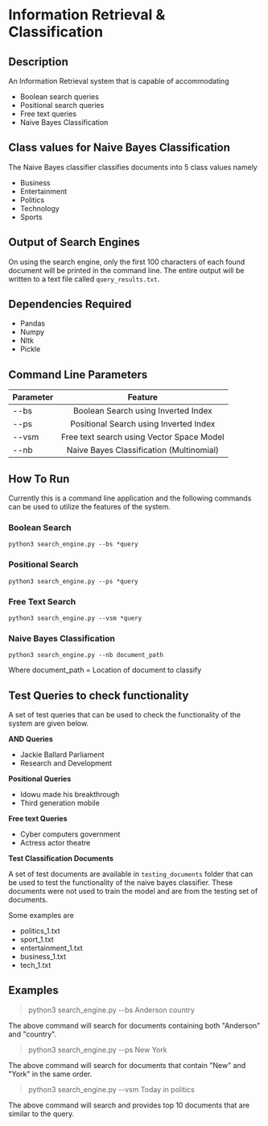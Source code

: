 # Information Retrieval & Classification

## Description

An Information Retrieval system that is capable of accommodating
*   Boolean search queries
*   Positional search queries
*   Free text queries
*   Naive Bayes Classification

## Class values for Naive Bayes Classification

The Naive Bayes classifier classifies documents into 5 class values namely

* Business
* Entertainment
* Politics
* Technology
* Sports

## Output of Search Engines

On using the search engine, only the first 100 characters of each found 
document will be printed in the command line. The entire output will be 
written to a text file called `query_results.txt`.

## Dependencies Required

* Pandas
* Numpy
* Nltk
* Pickle

## Command Line Parameters

| Parameter     | Feature                                     | 
| ------------- |:-------------------------------------------:|
| --bs          | Boolean Search using Inverted Index         |
| --ps          | Positional Search using Inverted Index      |
| --vsm         | Free text search using Vector Space Model   |
| --nb          | Naive Bayes Classification (Multinomial)    |

## How To Run

Currently this is a command line application and the following commands can 
be used to utilize the features of the system.

### Boolean Search

`python3 search_engine.py --bs *query`

### Positional Search

`python3 search_engine.py --ps *query`

### Free Text Search

`python3 search_engine.py --vsm *query`

### Naive Bayes Classification

`python3 search_engine.py --nb document_path`

Where document_path = Location of document to classify

## Test Queries to check functionality

A set of test queries that can be used to check the functionality of the 
system are given below.

**AND Queries**
* Jackie Ballard Parliament
* Research and Development

**Positional Queries**

* Idowu made his breakthrough
* Third generation mobile

**Free text Queries**

* Cyber computers government
* Actress actor theatre


**Test Classification Documents**

A set of test documents are available in `testing_documents` folder that 
can be used to test the functionality of the naive bayes classifier. These 
documents were not used to train the model and are from the testing set of 
documents.

Some examples are 
* politics_1.txt
* sport_1.txt
* entertainment_1.txt
* business_1.txt
* tech_1.txt 



## Examples

> python3 search_engine.py --bs Anderson country

The above command will search for documents containing both "Anderson" and 
"country".

> python3 search_engine.py --ps New York

The above command will search for documents that contain "New" and "York" in
 the same order.
 
 > python3 search_engine.py --vsm Today in politics
 
 The above command will search and provides top 10 documents that are 
 similar to the query.